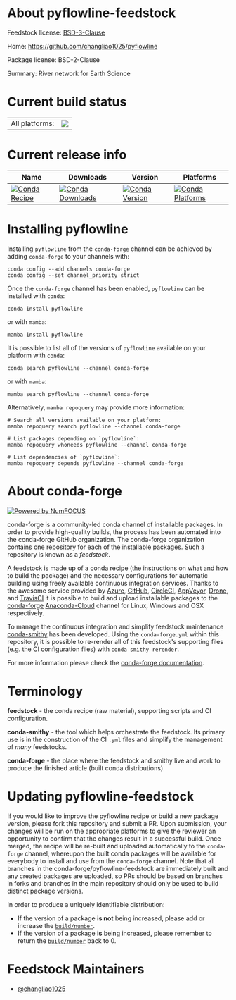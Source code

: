 About pyflowline-feedstock
==========================

Feedstock license: [BSD-3-Clause](https://github.com/conda-forge/pyflowline-feedstock/blob/main/LICENSE.txt)

Home: https://github.com/changliao1025/pyflowline

Package license: BSD-2-Clause

Summary: River network for Earth Science

Current build status
====================


<table><tr><td>All platforms:</td>
    <td>
      <a href="https://dev.azure.com/conda-forge/feedstock-builds/_build/latest?definitionId=15807&branchName=main">
        <img src="https://dev.azure.com/conda-forge/feedstock-builds/_apis/build/status/pyflowline-feedstock?branchName=main">
      </a>
    </td>
  </tr>
</table>

Current release info
====================

| Name | Downloads | Version | Platforms |
| --- | --- | --- | --- |
| [![Conda Recipe](https://img.shields.io/badge/recipe-pyflowline-green.svg)](https://anaconda.org/conda-forge/pyflowline) | [![Conda Downloads](https://img.shields.io/conda/dn/conda-forge/pyflowline.svg)](https://anaconda.org/conda-forge/pyflowline) | [![Conda Version](https://img.shields.io/conda/vn/conda-forge/pyflowline.svg)](https://anaconda.org/conda-forge/pyflowline) | [![Conda Platforms](https://img.shields.io/conda/pn/conda-forge/pyflowline.svg)](https://anaconda.org/conda-forge/pyflowline) |

Installing pyflowline
=====================

Installing `pyflowline` from the `conda-forge` channel can be achieved by adding `conda-forge` to your channels with:

```
conda config --add channels conda-forge
conda config --set channel_priority strict
```

Once the `conda-forge` channel has been enabled, `pyflowline` can be installed with `conda`:

```
conda install pyflowline
```

or with `mamba`:

```
mamba install pyflowline
```

It is possible to list all of the versions of `pyflowline` available on your platform with `conda`:

```
conda search pyflowline --channel conda-forge
```

or with `mamba`:

```
mamba search pyflowline --channel conda-forge
```

Alternatively, `mamba repoquery` may provide more information:

```
# Search all versions available on your platform:
mamba repoquery search pyflowline --channel conda-forge

# List packages depending on `pyflowline`:
mamba repoquery whoneeds pyflowline --channel conda-forge

# List dependencies of `pyflowline`:
mamba repoquery depends pyflowline --channel conda-forge
```


About conda-forge
=================

[![Powered by
NumFOCUS](https://img.shields.io/badge/powered%20by-NumFOCUS-orange.svg?style=flat&colorA=E1523D&colorB=007D8A)](https://numfocus.org)

conda-forge is a community-led conda channel of installable packages.
In order to provide high-quality builds, the process has been automated into the
conda-forge GitHub organization. The conda-forge organization contains one repository
for each of the installable packages. Such a repository is known as a *feedstock*.

A feedstock is made up of a conda recipe (the instructions on what and how to build
the package) and the necessary configurations for automatic building using freely
available continuous integration services. Thanks to the awesome service provided by
[Azure](https://azure.microsoft.com/en-us/services/devops/), [GitHub](https://github.com/),
[CircleCI](https://circleci.com/), [AppVeyor](https://www.appveyor.com/),
[Drone](https://cloud.drone.io/welcome), and [TravisCI](https://travis-ci.com/)
it is possible to build and upload installable packages to the
[conda-forge](https://anaconda.org/conda-forge) [Anaconda-Cloud](https://anaconda.org/)
channel for Linux, Windows and OSX respectively.

To manage the continuous integration and simplify feedstock maintenance
[conda-smithy](https://github.com/conda-forge/conda-smithy) has been developed.
Using the ``conda-forge.yml`` within this repository, it is possible to re-render all of
this feedstock's supporting files (e.g. the CI configuration files) with ``conda smithy rerender``.

For more information please check the [conda-forge documentation](https://conda-forge.org/docs/).

Terminology
===========

**feedstock** - the conda recipe (raw material), supporting scripts and CI configuration.

**conda-smithy** - the tool which helps orchestrate the feedstock.
                   Its primary use is in the construction of the CI ``.yml`` files
                   and simplify the management of *many* feedstocks.

**conda-forge** - the place where the feedstock and smithy live and work to
                  produce the finished article (built conda distributions)


Updating pyflowline-feedstock
=============================

If you would like to improve the pyflowline recipe or build a new
package version, please fork this repository and submit a PR. Upon submission,
your changes will be run on the appropriate platforms to give the reviewer an
opportunity to confirm that the changes result in a successful build. Once
merged, the recipe will be re-built and uploaded automatically to the
`conda-forge` channel, whereupon the built conda packages will be available for
everybody to install and use from the `conda-forge` channel.
Note that all branches in the conda-forge/pyflowline-feedstock are
immediately built and any created packages are uploaded, so PRs should be based
on branches in forks and branches in the main repository should only be used to
build distinct package versions.

In order to produce a uniquely identifiable distribution:
 * If the version of a package **is not** being increased, please add or increase
   the [``build/number``](https://docs.conda.io/projects/conda-build/en/latest/resources/define-metadata.html#build-number-and-string).
 * If the version of a package **is** being increased, please remember to return
   the [``build/number``](https://docs.conda.io/projects/conda-build/en/latest/resources/define-metadata.html#build-number-and-string)
   back to 0.

Feedstock Maintainers
=====================

* [@changliao1025](https://github.com/changliao1025/)

